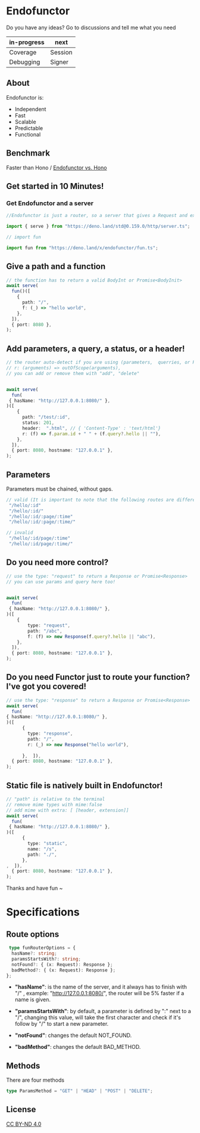 # Endofunctor 

Do you have any ideas? Go to discussions and tell me what you need


| in-progress  | next  |
|---------- |---------- |
| Coverage | Session  |
| Debugging | Signer| 



## About

Endofunctor is:

- Independent 
- Fast 
- Scalable 
- Predictable
- Functional

## Benchmark
Faster than Hono / [Endofunctor vs. Hono](https://github.com/mimiMonads/hono-functor-benchmark)


## Get started in 10 Minutes!

### Get Endofunctor  and a server

```typescript
//Endofunctor is just a router, so a server that gives a Request and expects a Response is needed

import { serve } from "https://deno.land/std@0.159.0/http/server.ts";

// import fun

import fun from "https://deno.land/x/endofunctor/fun.ts";
```
## Give a path and a function

```typescript
// the function has to return a valid BodyInt or Promise<BodyInit>
await serve(
  fun()([
    {
      path: "/",
      f: (_) => "hello world",
    },
  ]),
  { port: 8080 },
);
```
## Add parameters, a query, a status, or a header!

```typescript
// the router auto-detect if you are using (parameters,  querries, or Request ) unless you send the arguments out of the scope
// r: (arguments) => outOfScope(arguments),
// you can add or remove them with "add", "delete"


await serve(
  fun(
 { hasName: "http://127.0.0.1:8080/" },
)([
    {
      path: "/test/:id",
      status: 201,
      header:  ".html", // { 'Content-Type' : 'text/html'}
      r: (f) => f.param.id + " " + (f.query?.hello || ""),
    },
  ]),
  { port: 8080, hostname: "127.0.0.1" },
);
```

## Parameters

Parameters must be chained, without gaps.

```typescript
// valid (It is important to note that the following routes are different)
 "/hello/:id"
 "/hello/:id/"
 "/hello/:id/:page/:time"
 "/hello/:id/:page/:time/"

// invalid
 "/hello/:id/page/:time"
 "/hello/:id/page/:time/"


```


## Do you need more control?

```typescript
// use the type: "request" to return a Response or Promise<Response>
// you can use params and query here too!


await serve(
  fun(
 { hasName: "http://127.0.0.1:8080/" },
)([
    {
        type: "request",
        path: "/abc",
        f: (f) => new Response(f.query?.hello || "abc"),
    },
  ]),
  { port: 8080, hostname: "127.0.0.1" },
);
```
## Do you need Functor just to route your function? I've got you covered!

```typescript
// use the type: "response" to return a Response or Promise<Response>
await serve(
  fun( 
{ hasName: "http://127.0.0.1:8080/" },
)([
      {
        type: "response",
        path: "/",
        r: (_) => new Response("hello world"),
      
      },  ]),
  { port: 8080, hostname: "127.0.0.1" },
);
```
## Static file is natively built in Endofunctor!

```typescript
// "path" is relative to the terminal
// remove mime types with mime:false
// add mime with extra: [ [header, extension]]
await serve(
  fun(
 { hasName: "http://127.0.0.1:8080/" },
)([
      {
        type: "static",
        name: "/s",
        path: "./",
      },
,  ]),
  { port: 8080, hostname: "127.0.0.1" },
);
```
 Thanks and have fun ~




# Specifications


## Route options



```typescript
 type funRouterOptions = {
  hasName?: string;
  paramsStartsWith?: string;
  notFound?: { (x: Request): Response };
  badMethod?: { (x: Request): Response };
};

```

- **"hasName"**: is the name of the server, and it always has to finish with "/"
  , 
example: "http://127.0.0.1:8080/", the router will be 5% faster if a name is
  given.

- **"paramsStartsWith"**: by default, a parameter is defined by ":" next to a
  "/", changing this value, will take the first character and check if it's
  follow by "/" to start a new parameter.

- **"notFound"**: changes the default NOT_FOUND.

- **"badMethod"**: changes the default BAD_METHOD.

## Methods

There are four methods

```typescript
type ParamsMethod = "GET" | "HEAD" | "POST" | "DELETE";
```


## License

[CC BY-ND 4.0](https://creativecommons.org/licenses/by-nd/4.0/legalcode.txt)
